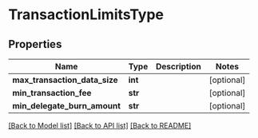 # TransactionLimitsType

## Properties
Name | Type | Description | Notes
------------ | ------------- | ------------- | -------------
**max_transaction_data_size** | **int** |  | [optional] 
**min_transaction_fee** | **str** |  | [optional] 
**min_delegate_burn_amount** | **str** |  | [optional] 

[[Back to Model list]](../README.md#documentation-for-models) [[Back to API list]](../README.md#documentation-for-api-endpoints) [[Back to README]](../README.md)


